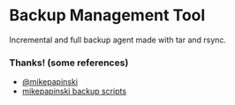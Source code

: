 # Backup Management Tool

Incremental and full backup agent made with tar and rsync.

### Thanks! (some references)
- [@mikepapinski](https://github.com/MikePapinski)
- [mikepapinski backup scripts](https://mikepapinski.github.io/bash/2020/01/11/BASH-backup-scripts-project.html)

